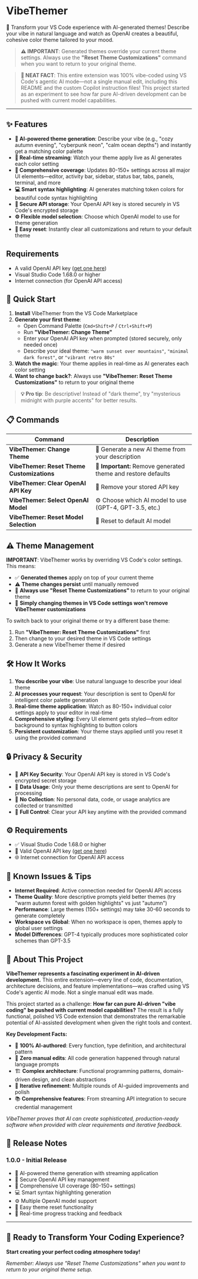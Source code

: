 # VibeThemer

🎨 Transform your VS Code experience with AI-generated themes! Describe your vibe in natural language and watch as OpenAI creates a beautiful, cohesive color theme tailored to your mood.

> **⚠️ IMPORTANT**: Generated themes override your current theme settings. Always use the **"Reset Theme Customizations"** command when you want to return to your original theme.

> **🤖 NEAT FACT**: This entire extension was 100% vibe-coded using VS Code's agentic AI mode—not a single manual edit, including this README and the custom Copilot instruction files! This project started as an experiment to see how far pure AI-driven development can be pushed with current model capabilities.

---

## ✨ Features

- **🤖 AI-powered theme generation**: Describe your vibe (e.g., "cozy autumn evening", "cyberpunk neon", "calm ocean depths") and instantly get a matching color palette
- **🎯 Real-time streaming**: Watch your theme apply live as AI generates each color setting 
- **🌈 Comprehensive coverage**: Updates 80-150+ settings across all major UI elements—editor, activity bar, sidebar, status bar, tabs, panels, terminal, and more
- **💻 Smart syntax highlighting**: AI generates matching token colors for beautiful code syntax highlighting
- **🔐 Secure API storage**: Your OpenAI API key is stored securely in VS Code's encrypted storage
- **⚙️ Flexible model selection**: Choose which OpenAI model to use for theme generation
- **🔄 Easy reset**: Instantly clear all customizations and return to your default theme

## Requirements

- A valid OpenAI API key ([get one here](https://platform.openai.com/))
- Visual Studio Code 1.68.0 or higher
- Internet connection (for OpenAI API access)

## 🚀 Quick Start

1. **Install** VibeThemer from the VS Code Marketplace
2. **Generate your first theme**: 
   - Open Command Palette (`Cmd+Shift+P` / `Ctrl+Shift+P`)
   - Run **"VibeThemer: Change Theme"**
   - Enter your OpenAI API key when prompted (stored securely, only needed once)
   - Describe your ideal theme: `"warm sunset over mountains"`, `"minimal dark forest"`, or `"vibrant retro 80s"`
3. **Watch the magic**: Your theme applies in real-time as AI generates each color setting
4. **Want to change back?**: Always use **"VibeThemer: Reset Theme Customizations"** to return to your original theme

> **💡 Pro tip**: Be descriptive! Instead of "dark theme", try "mysterious midnight with purple accents" for better results.

## 📋 Commands

| Command                                    | Description                                                  |
| ------------------------------------------ | ------------------------------------------------------------ |
| **VibeThemer: Change Theme**               | 🎨 Generate a new AI theme from your description              |
| **VibeThemer: Reset Theme Customizations** | 🔄 **Important:** Remove generated theme and restore defaults |
| **VibeThemer: Clear OpenAI API Key**       | 🔑 Remove your stored API key                                 |
| **VibeThemer: Select OpenAI Model**        | ⚙️ Choose which AI model to use (GPT-4, GPT-3.5, etc.)        |
| **VibeThemer: Reset Model Selection**      | 🔧 Reset to default AI model                                  |

## ⚠️ Theme Management

**IMPORTANT**: VibeThemer works by overriding VS Code's color settings. This means:

- ✅ **Generated themes** apply on top of your current theme
- ⚠️ **Theme changes persist** until manually removed
- 🔄 **Always use "Reset Theme Customizations"** to return to your original theme
- 🚫 **Simply changing themes in VS Code settings won't remove VibeThemer customizations**

To switch back to your original theme or try a different base theme:
1. Run **"VibeThemer: Reset Theme Customizations"** first
2. Then change to your desired theme in VS Code settings
3. Generate a new VibeThemer theme if desired

## 🛠️ How It Works

1. **You describe your vibe**: Use natural language to describe your ideal theme
2. **AI processes your request**: Your description is sent to OpenAI for intelligent color palette generation
3. **Real-time theme application**: Watch as 80-150+ individual color settings apply to your editor in real-time
4. **Comprehensive styling**: Every UI element gets styled—from editor background to syntax highlighting to button colors
5. **Persistent customization**: Your theme stays applied until you reset it using the provided command

## 🔒 Privacy & Security

- 🔐 **API Key Security**: Your OpenAI API key is stored in VS Code's encrypted secret storage
- 📝 **Data Usage**: Only your theme descriptions are sent to OpenAI for processing
- 🚫 **No Collection**: No personal data, code, or usage analytics are collected or transmitted
- 🔄 **Full Control**: Clear your API key anytime with the provided command

## ⚙️ Requirements

- ✅ Visual Studio Code 1.68.0 or higher
- 🔑 Valid OpenAI API key ([get one here](https://platform.openai.com/))
- 🌐 Internet connection for OpenAI API access

## 🐛 Known Issues & Tips

- **Internet Required**: Active connection needed for OpenAI API access
- **Theme Quality**: More descriptive prompts yield better themes (try "warm autumn forest with golden highlights" vs just "autumn")
- **Performance**: Large themes (150+ settings) may take 30-60 seconds to generate completely
- **Workspace vs Global**: When no workspace is open, themes apply to global user settings
- **Model Differences**: GPT-4 typically produces more sophisticated color schemes than GPT-3.5

## 🤖 About This Project

**VibeThemer represents a fascinating experiment in AI-driven development.** This entire extension—every line of code, documentation, architecture decisions, and feature implementations—was crafted using VS Code's agentic AI mode. Not a single manual edit was made.

This project started as a challenge: **How far can pure AI-driven "vibe coding" be pushed with current model capabilities?** The result is a fully functional, polished VS Code extension that demonstrates the remarkable potential of AI-assisted development when given the right tools and context.

**Key Development Facts:**
- 🤖 **100% AI-authored**: Every function, type definition, and architectural pattern
- 🎯 **Zero manual edits**: All code generation happened through natural language prompts
- 🏗️ **Complex architecture**: Functional programming patterns, domain-driven design, and clean abstractions
- 🔄 **Iterative refinement**: Multiple rounds of AI-guided improvements and polish
- 📚 **Comprehensive features**: From streaming API integration to secure credential management

*VibeThemer proves that AI can create sophisticated, production-ready software when provided with clear requirements and iterative feedback.*

## 📝 Release Notes

### 1.0.0 - Initial Release
- 🎨 AI-powered theme generation with streaming application  
- 🔐 Secure OpenAI API key management
- 🌈 Comprehensive UI coverage (80-150+ settings)
- 💻 Smart syntax highlighting generation
- ⚙️ Multiple OpenAI model support
- 🔄 Easy theme reset functionality
- 📱 Real-time progress tracking and feedback

---

## 🎨 Ready to Transform Your Coding Experience?

**Start creating your perfect coding atmosphere today!**

*Remember: Always use "Reset Theme Customizations" when you want to return to your original theme setup.*
